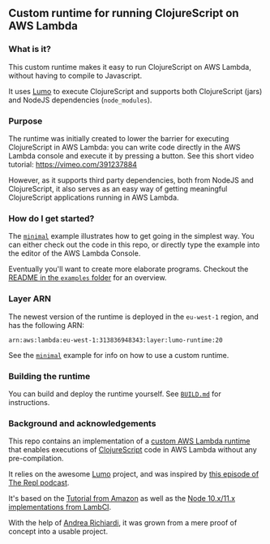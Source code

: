 ## Custom runtime for running ClojureScript on AWS Lambda 

### What is it?

This custom runtime makes it easy to run ClojureScript on AWS Lambda, without having to compile to Javascript.

It uses [Lumo](https://github.com/anmonteiro/lumo) to execute ClojureScript and supports both ClojureScript (jars) and NodeJS dependencies (`node_modules`).

### Purpose

The runtime was initially created to lower the barrier for executing ClojureScript in AWS Lambda: you can write code directly in the AWS Lambda console and execute it by pressing a button. See this short video tutorial: https://vimeo.com/391237884

However, as it supports third party dependencies, both from NodeJS and ClojureScript, it also serves as an easy way of getting meaningful ClojureScript applications running in AWS Lambda.

### How do I get started?

The  [`minimal`](examples/minimal) example illustrates how to get going in the simplest way. You can either check out the code in this repo, or  directly type the example into the editor of the AWS Lambda Console.

Eventually you'll want to create more elaborate programs. Checkout the [README in the `examples` folder](examples) for an overview.

### Layer ARN

The newest version of the runtime is deployed in the `eu-west-1` region, and has the following ARN:

```
arn:aws:lambda:eu-west-1:313836948343:layer:lumo-runtime:20
```

See the [`minimal`](examples/minimal) example for info on how to use a custom runtime. 

### Building the runtime

You can build and deploy the runtime yourself. See [`BUILD.md`](BUILD.md) for instructions.

### Background and acknowledgements
 
This repo contains an implementation of a [custom AWS Lambda runtime](https://docs.aws.amazon.com/lambda/latest/dg/runtimes-custom.html)
that enables executions of [ClojureScript](http://clojurescript.org) code in AWS Lambda without any pre-compilation.

It relies on the awesome [Lumo](https://github.com/anmonteiro/lumo) project, and
was inspired by [this episode of The Repl podcast](https://www.therepl.net/episodes/14/).

It's based on the [Tutorial from Amazon](https://docs.aws.amazon.com/lambda/latest/dg/runtimes-walkthrough.html)
as well as the [Node 10.x/11.x implementations from LambCI](https://github.com/lambci/node-custom-lambda).

With the help of [Andrea Richiardi](https://github.com/arichiardi), it was grown from a mere proof of concept into a usable project.
